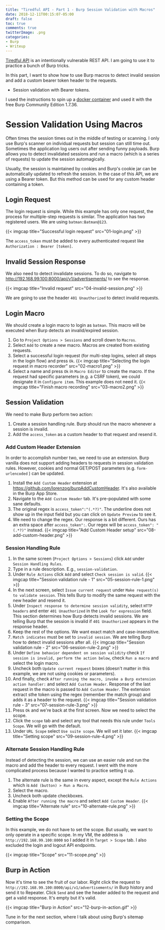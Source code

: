 ```yaml
---
title: "Tiredful API - Part 1 - Burp Session Validation with Macros"
date: 2018-12-11T00:15:07-05:00
draft: false
toc: true
comments: true
twitterImage: .png
categories:
- Burp
- Writeup
---
```


[Tiredful API](https://github.com/payatu/Tiredful-API) is an intentionally vulnerable REST API. I am going to use it to practice a bunch of Burp tricks.

In this part, I want to show how to use Burp macros to detect invalid session and add a custom bearer token header to the requests.

* Session validation with Bearer tokens.

<!--more-->

I used the instructions to spin up a [docker container][tiredful-docker] and used it with the free Burp Community Edition 1.7.36.

# Session Validation Using Macros
Often times the session times out in the middle of testing or scanning. I only use Burp's scanner on individual requests but session can still time out. Sometimes the application log users out after sending funny payloads. Burp allows you to detect invalidated sessions and run a macro (which is a series of requests) to update the session automagically.

Usually, the session is maintained by cookies and Burp's cookie jar can be automatically updated to refresh the session. In the case of this API, we are using a Bearer token. But this method can be used for any custom header containing a token.

## Login Request
The login request is simple. While this example has only one request, the process for multiple-step requests is similar. The application has two registered users. We are using `batman:Batman@123`.

{{< imgcap title="Successful login request" src="01-login.png" >}}

The `access_token` must be added to every authenticated request like `Authorization : Bearer [token]`.

## Invalid Session Response
We also need to detect invalidate sessions. To do so, navigate to http://192.168.99.100:8000/api/v1/advertisements/ to see the response.

{{< imgcap title="Invalid request" src="04-invalid-session.png" >}}

We are going to use the header `401 Unauthorized` to detect invalid requests.

## Login Macro
We should create a login macro to login as `batman`. This macro will be executed when Burp detects an invalid/expired session.

1. Go to `Project Options > Sessions` and scroll down to `Macros`.
2. Select `Add` to create a new macro. Macros are created from existing requests.
3. Select a successful login request (for multi-step logins, select all steps in the login flow) and press `Ok`.
{{< imgcap title="Selecting the login request in macro recorder" src="02-macro1.png" >}}
1. Select a name and press `Ok` in `Macro Editor` to create the macro. If the request had specific parameters (e.g. a CSRF token), we could designate it in `Configure item`. This example does not need it.
{{< imgcap title="Finish macro recording" src="03-macro2.png" >}}

## Session Validation
We need to make Burp perform two action:

1. Create a session handling rule. Burp should run the macro whenever a session is invalid.
2. Add the `access_token` as a custom header to that request and resend it.

### Add Custom Header Extension
In order to accomplish number two, we need to use an extension. Burp vanilla does not support adding headers to requests in session validation rules. However, cookies and normal GET/POST parameters (e.g. `form-urlencoded` ) can be updated.

1. Install the `Add Custom Header` extension at https://github.com/lorenzog/burpAddCustomHeader. It's also available in the Burp App Store.
2. Navigate to the `Add Custom Header` tab. It's pre-populated with some sane defaults.
3. The original regex is `access_token":"(.*?)"`. The underline does not show up in the input field but you can click on `Update Preview` to see it.
4. We need to change the regex. Our response is a bit different. Ours has an extra space after `access_token":`. Our regex will be `access_token": "(.*?)"` instead.
{{< imgcap title="Add Custom Header setup" src="08-add-custom-header.png" >}}

### Session Handling Rule

1. In the same screen (`Project Options > Sessions`) click `Add` under `Session Handling Rules`.
2. Type in a rule description. E.g., `session-validation`.
3. Under `Rule Actions` click `Add` and select `Check session is valid`.
{{< imgcap title="Session validation rule - 1" src="05-session-rule-1.png" >}}
4. In the next screen, select `Issue current request` under `Make request(s) to validate session`. This tells Burp to modify the same request with the new header and resend it.
5. Under `Inspect response to determine session validity`, select `HTTP headers` and enter `401 Unauthorized` in the `Look for expression` field. This section determines how Burp detects invalid sessions. We are telling Burp that the session is invalid if `401 Unauthorized` appears in the response header.
6. Keep the rest of the options. We want exact match and case-insensitive.
7. `Match indicates` must be set to `invalid session`. We are telling Burp how to detect invalid sessions after all.
{{< imgcap title="Session validation rule - 2" src="06-session-rule-2.png" >}}
8. Under `Define behavior dependent on session validity` check `If session is invalid, perform the action below`, check `Run a macro` and select the login macro.
9. Uncheck both `Update current request` boxes (doesn't matter in this example, we are not using cookies or parameters).
10. And finally, check `After running the macro, invoke a Burp extension action handler:` and select `Add Custom Header`. Response of the last request in the macro is passed to `Add Custom Header`. The extension extract sthe token using the regex (remember the match group) and adds it as a header to the request.
{{< imgcap title="Session validation rule - 3" src="07-session-rule-3.png" >}}
11. Press `Ok` and we're back at the first screen. Now we need to select the scope.
12. Click the `scope` tab and select any tool that needs this rule under `Tools Scope`. We will go with the default.
13. Under `URL Scope` select `Use suite scope`. We will set it later.
{{< imgcap title="Setting scope" src="09-session-rule-4.png" >}}

### Alternate Session Handling Rule
Instead of detecting the session, we can use an easier rule and run the macro and add the header to every request. I went with the more complicated process because I wanted to practice setting it up.

1. The alternate rule is the same in every aspect, except the `Rule Actions` which is `Add (button) > Run a Macro`.
2. Select the macro.
3. Uncheck both update checkboxes.
4. Enable `After running the macro` and select `Add Custom Header`.
{{< imgcap title="Alternate rule" src="10-alternate-rule.png" >}}

### Setting the Scope
In this example, we do not have to set the scope. But usually, we want to only operate in a specific scope. In my VM, the address is `http://192.168.99.100:8000` so I added it in `Target > Scope` tab. I also excluded the login and logout API endpoints.

{{< imgcap title="Scope" src="11-scope.png" >}}

## Burp in Action
Now it's time to see the fruit of our labor. Right click the request to `http://192.168.99.100:8000/api/v1/advertisements/` in Burp history and send it to Repeater. Click `Send` and see the header added to the request and get a valid response. It's empty but it's valid.

{{< imgcap title="Burp in Action" src="12-burp-in-action.gif" >}}

Tune in for the next section, where I talk about using Burp's sitemap comparison.

<!-- Links -->
[tiredful-docker]: https://github.com/payatu/Tiredful-API#docker-container
